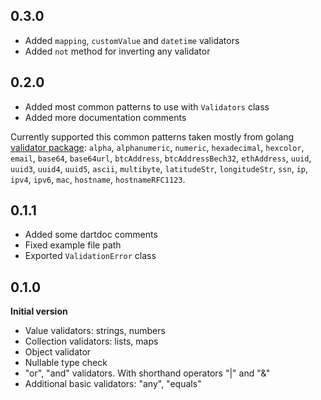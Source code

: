 ## 0.3.0

- Added `mapping`, `customValue` and `datetime` validators
- Added `not` method for inverting any validator

## 0.2.0

- Added most common patterns to use with `Validators` class
- Added more documentation comments

Currently supported this common patterns taken mostly from golang
[validator package](https://pkg.go.dev/github.com/go-playground/validator):
`alpha`, `alphanumeric`, `numeric`, `hexadecimal`, `hexcolor`, `email`,
`base64`, `base64url`, `btcAddress`, `btcAddressBech32`, `ethAddress`, `uuid`,
`uuid3`, `uuid4`, `uuid5`, `ascii`, `multibyte`, `latitudeStr`, `longitudeStr`,
`ssn`, `ip`, `ipv4`, `ipv6`, `mac`, `hostname`, `hostnameRFC1123`.

## 0.1.1

- Added some dartdoc comments
- Fixed example file path
- Exported `ValidationError` class

## 0.1.0

**Initial version**

- Value validators: strings, numbers
- Collection validators: lists, maps
- Object validator
- Nullable type check
- "or", "and" validators. With shorthand operators "|" and "&"
- Additional basic validators: "any", "equals"
